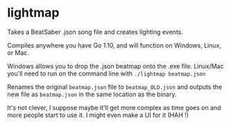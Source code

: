 # lightmap
Takes a BeatSaber .json song file and creates lighting events.

Compiles anywhere you have Go 1.10, and will function on Windows, Linux, or Mac.

Windows allows you to drop the .json beatmap onto the .exe file.  Linux/Mac you'll need to run on the command line with `./lightmap beatmap.json`

Renames the original `beatmap.json` file to `beatmap_OLD.json` and outputs the new file as `beatmap.json` in the same location as the binary.

It's not clever, I suppose maybe it'll get more complex as time goes on and more people start to use it.  I might even make a UI for it (HAH !)
